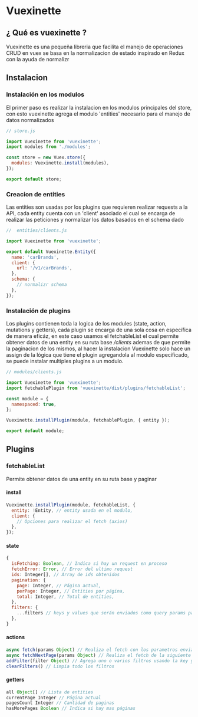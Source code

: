 # Vuexinette

## ¿ Qué es vuexinette ?

Vuexinette es una pequeña libreria que facilita el manejo de operaciones CRUD en vuex se basa en la normalizacion de estado inspirado en Redux con la ayuda de normalizr

## Instalacion

### Instalación en los modulos
El primer paso es realizar la instalacion en los modulos principales del store, con esto vuexinette agrega el modulo 'entities' necesario para el manejo de datos normalizados

```js
// store.js

import Vuexinette from 'vuexinette';
import modules from './modules';

const store = new Vuex.store({
  modules: Vuexinette.install(modules),
});

export default store;
```

### Creacion de entities
Las entities son usadas por los plugins que requieren realizar requests a la API, cada entity cuenta con un 'client' asociado el cual se encarga de realizar las peticiones y normalizar los datos basados en el schema dado

```js
//  entities/clients.js

import Vuexinette from 'vuexinette';

export default Vuexinette.Entity({
  name: 'carBrands',
  client: {
    url: '/v1/carBrands',
  },
  schema: {
    // normalizr schema
  },
});
```

### Instalación de plugins
Los plugins contienen toda la logica de los modules (state, action, mutations y getters), cada plugin se encarga de una sola cosa en específica de manera eficáz, en este caso usamos el fetchableList el cual permite obtener datos de una entity en su ruta base */clients* ademas de que permite la paginacion de los mismos, al hacer la instalacion Vuexinette solo hace un assign de la lógica que tiene el plugin agregandola al modulo específicado, se puede instalar multiples plugins a un modulo.

```js
// modules/clients.js

import Vuexinette from 'vuexinette';
import fetchablePlugin from 'vuexinette/dist/plugins/fetchableList';

const module = {
  namespaced: true,
};

Vuexinette.installPlugin(module, fetchablePlugin, { entity });

export default module;
```

## Plugins

### fetchableList
Permite obtener datos de una entity en su ruta base y paginar

#### install
```js
Vuexinette.installPlugin(module, fetchableList, {
  entity: !Entity, // entity usada en el modulo,
  client: {
    // Opciones para realizar el fetch (axios)
  },
});
```

#### state

```js
{
  isFetching: Boolean, // Indica si hay un request en proceso
  fetchError: Error, // Error del ultimo request
  ids: Integer[], // Array de ids obtenidos
  pagination: {
    page: Integer, // Página actual,
    perPage: Integer, // Entities por página,
    total: Integer, // Total de entities,
  },
  filters: {
    ...filters // keys y values que serán enviados como query params para filtrar
  },
}
```

#### actions
```js
async fetch(params Object) // Realiza el fetch con los parametros enviados
async fetchNextPage(params Object) // Realiza el fetch de la siguiente página
addFilter(filter Object) // Agrega uno o varios filtros usando la key y valor especificados
clearFilters() // Limpia todo los filtros
```

#### getters
```js
all Object[] // Lista de entities
currentPage Integer // Página actual
pagesCount Integer // Cantidad de paginas
hasMorePages Boolean // Indica si hay mas páginas
```
